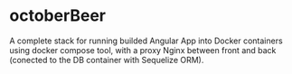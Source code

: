 # octoberBeer
A complete stack for running builded Angular App into Docker containers using docker compose tool, with a proxy Nginx between front and back (conected to the DB container with Sequelize ORM).

